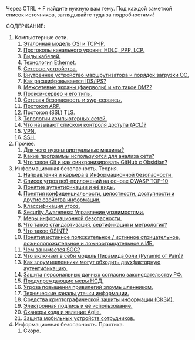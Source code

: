 Через CTRL + F найдите нужную вам тему. Под каждой заметкой список источников, заглядывайте туда за подробностями!

СОДЕРЖАНИЕ:
1. Компьютерные сети.
	1. [Эталонная модель OSI и TCP-IP.](osi-tcp-ip.md)
	2. [Протоколы канального уровня: HDLC, PPP, LCP.](hdlc-ppp-lcp)
	3. [Виды кабелей.](cables.md)
	4. [Технология Ethernet.](ethernet.md)
	5. [Сетевые устройства.](net-devices.md)
	6. [Внутреннее устройство маршрутизатора и порядок загрузки ОС.](router-ios.md)
	7. [Как расшифровывается IDS/IPS?](ids-ips.md)
	8. [Межсетевые экраны (фаерволы) и что такое DMZ?](firewall.md)
	9. [Прокси-сервер и его типы.](proxy.md)
	10. [Сетевая безопасность и swg-сервисы.](sec-net.md)
	11. [Протокол ARP.](arp.md)
	12. [Протокол (SSL) TLS.](ssl-tls.md)
	13. [Топологии компьютерных сетей.](topologies.md)
	14. [Что называют списком контроля доступа (ACL)?](acl.md)
	15. [VPN.](vpn.md)
	16. [SSH.](ssh.md)
2. Прочее.
	1. [Для чего нужны виртуальные машины?](vm.md)
	2. [Какие программы используются для анализа сети?](software.md)
	3. [Что такое Git и как синхронизировать GitHub с Obsidian?](git-commands.md)
3. Информационная безопасность. Теория.
	1. [Направления и карьера в Информационной безопасности.](teams-careers.md)
	2. [Список угроз веб-приложений на основе OWASP TOP-10](owasp-10.md)
	3. [Понятие аутентификации и её виды.](authentication.md)
	4. [Понятия конфиденциальности, целостности, доступности и другие свойства информации.](cia-triad.md)
	5. [Классификация угроз.](threats-list.md)
	6. [Security Awareness: Управление уязвимостями.](sec-awareness.md)
	7. [Меры информационной безопасности.](sec-actions.md)
	8. [Что такое стандартизация, сертификация и метрология?](enterprise-safety.md)
	9. [Что такое OSINT?](osint.md)
	10. [Понятия истинное положительное / истинное отрицательное, ложноположительное и ложноотрицательное в ИБ.](true-false.md)
	11. [Чем занимается SOC?](soc.md)
	12. [Что включает в себя модель Пирамида боли (Pyramid of Pain)?](pyramid-of-pain.md)
	13. [Как злоумышленники могут обходить двухфакторную аутентификацию.](bypass-2fa.md)
	14. [Защита персональных данных согласно законодательству РФ.](personal-data.md)
	15. [Предупреждающие меры НСД.](unauthorized-access.md)
	16. [Угроза повышения привилегий злоумышленником.](user-based-attacks.md)
	17. [Технические каналы утечки информации.](tech-channels-info-leakage.md)
	18. [Средства криптографической защиты информации (СКЗИ).](skzi.md)
	19. [Электронная подпись и её использование.](e-signature.md)
	20. [Сканеры кода и явление Agile.](agile.md)
	21. [Защита мобильных устройств сотрудников.](mobile-devices.md)
4. Информационная безопасность. Практика.
	1. Скоро.